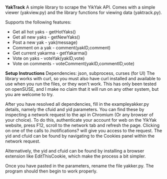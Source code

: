 **YakTrack**
A simple library to scrape the YikYak API. Comes with a simple viewer (yakview.py) and the library functions for viewing data (yaktrack.py).

Supports the following features:
* Get all hot yaks - getHotYaks()
* Get all new yaks - getNewYaks()
* Post a new yak - yak(message)
* Comment on a yak - comment(yakID,comment)
* Get current yakarma - getYakarma()
* Vote on yaks - voteYak(yakID,vote)
* Vote on comments - voteComment(yakID,commentID,vote)

**Setup Instructions**
Dependencies: json, subprocess, curses (for UI)
The library works with curl, so you must also have curl installed and available to use when you run the files, or they won't work. 
This has only been tested on openSUSE, and I make no claim that it will run on any other system, but you are welcome to try.

After you have resolved all dependencies, fill in the exampleyakker.py details, namely the cfuid and yid parameters. You can find these by inspecting a network request to the api in Chromium (Or any browser of your choice). To do this, authenticate your account for web on the YikYak website, press F12, scroll to the network tab and refresh the page. Clicking on one of the calls to /notifications? will give you access to the request. The yid and cfuid can be found by navigating to the Cookies panel within the network request. 

Alternatively, the yid and cfuid can be found by installing a browser extension like EditThisCookie, which make the process a bit simpler. 

Once you have pasted in the parameters, rename the file yakker.py. The program should then begin to work properly.
